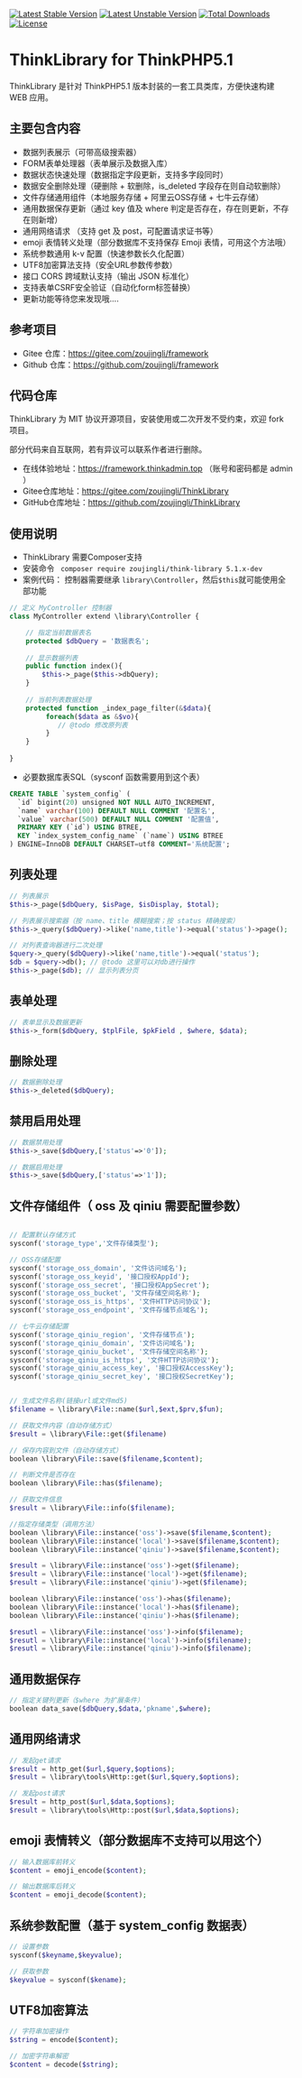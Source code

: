 [![Latest Stable Version](https://poser.pugx.org/zoujingli/think-library/v/stable)](https://packagist.org/packages/zoujingli/think-library) 
[![Latest Unstable Version](https://poser.pugx.org/zoujingli/think-library/v/unstable)](https://packagist.org/packages/zoujingli/think-library) 
[![Total Downloads](https://poser.pugx.org/zoujingli/think-library/downloads)](https://packagist.org/packages/zoujingli/think-library) 
[![License](https://poser.pugx.org/zoujingli/think-library/license)](https://packagist.org/packages/zoujingli/think-library)

# ThinkLibrary for ThinkPHP5.1
ThinkLibrary 是针对 ThinkPHP5.1 版本封装的一套工具类库，方便快速构建 WEB 应用。

## 主要包含内容
* 数据列表展示（可带高级搜索器）
* FORM表单处理器（表单展示及数据入库）
* 数据状态快速处理（数据指定字段更新，支持多字段同时）
* 数据安全删除处理（硬删除 + 软删除，is_deleted 字段存在则自动软删除）
* 文件存储通用组件（本地服务存储 + 阿里云OSS存储 + 七牛云存储）
* 通用数据保存更新（通过 key 值及 where 判定是否存在，存在则更新，不存在则新增）
* 通用网络请求 （支持 get 及 post，可配置请求证书等）
* emoji 表情转义处理（部分数据库不支持保存 Emoji 表情，可用这个方法哦）
* 系统参数通用 k-v 配置（快速参数长久化配置）
* UTF8加密算法支持（安全URL参数传参数）
* 接口 CORS 跨域默认支持（输出 JSON 标准化）
* 支持表单CSRF安全验证（自动化form标签替换）
* 更新功能等待您来发现哦....

## 参考项目
* Gitee 仓库：https://gitee.com/zoujingli/framework
* Github 仓库：https://github.com/zoujingli/framework

代码仓库
--
 ThinkLibrary 为 MIT 协议开源项目，安装使用或二次开发不受约束，欢迎 fork 项目。
 
 部分代码来自互联网，若有异议可以联系作者进行删除。
 
 * 在线体验地址：https://framework.thinkadmin.top （账号和密码都是 admin ）
 * Gitee仓库地址：https://gitee.com/zoujingli/ThinkLibrary
 * GitHub仓库地址：https://github.com/zoujingli/ThinkLibrary

## 使用说明
* ThinkLibrary 需要Composer支持
* 安装命令 ` composer require zoujingli/think-library 5.1.x-dev`
* 案例代码：
控制器需要继承 `library\Controller`，然后`$this`就可能使用全部功能
```php
// 定义 MyController 控制器
class MyController extend \library\Controller {

    // 指定当前数据表名
    protected $dbQuery = '数据表名';
    
    // 显示数据列表
    public function index(){
        $this->_page($this->dbQuery);
    }
    
    // 当前列表数据处理
    protected function _index_page_filter(&$data){
         foreach($data as &$vo){
            // @todo 修改原列表
         }
    }
    
}
```
* 必要数据库表SQL（sysconf 函数需要用到这个表）
```sql
CREATE TABLE `system_config` (
  `id` bigint(20) unsigned NOT NULL AUTO_INCREMENT,
  `name` varchar(100) DEFAULT NULL COMMENT '配置名',
  `value` varchar(500) DEFAULT NULL COMMENT '配置值',
  PRIMARY KEY (`id`) USING BTREE,
  KEY `index_system_config_name` (`name`) USING BTREE
) ENGINE=InnoDB DEFAULT CHARSET=utf8 COMMENT='系统配置';
```

## 列表处理
```php
// 列表展示
$this->_page($dbQuery, $isPage, $isDisplay, $total);

// 列表展示搜索器（按 name、title 模糊搜索；按 status 精确搜索）
$this->_query($dbQuery)->like('name,title')->equal('status')->page();

// 对列表查询器进行二次处理
$query->_query($dbQuery)->like('name,title')->equal('status');
$db = $query->db(); // @todo 这里可以对db进行操作
$this->_page($db); // 显示列表分页
```

## 表单处理
```php
// 表单显示及数据更新
$this->_form($dbQuery, $tplFile, $pkField , $where, $data);
```

## 删除处理
```php
// 数据删除处理
$this->_deleted($dbQuery);
```

## 禁用启用处理
```php
// 数据禁用处理
$this->_save($dbQuery,['status'=>'0']);

// 数据启用处理
$this->_save($dbQuery,['status'=>'1']);
```

## 文件存储组件（ oss 及 qiniu 需要配置参数）
```php

// 配置默认存储方式    
sysconf('storage_type','文件存储类型');

// OSS存储配置
sysconf('storage_oss_domain', '文件访问域名');
sysconf('storage_oss_keyid', '接口授权AppId');
sysconf('storage_oss_secret', '接口授权AppSecret');
sysconf('storage_oss_bucket', '文件存储空间名称');
sysconf('storage_oss_is_https', '文件HTTP访问协议');
sysconf('storage_oss_endpoint', '文件存储节点域名');

// 七牛云存储配置
sysconf('storage_qiniu_region', '文件存储节点');
sysconf('storage_qiniu_domain', '文件访问域名');
sysconf('storage_qiniu_bucket', '文件存储空间名称');
sysconf('storage_qiniu_is_https', '文件HTTP访问协议');
sysconf('storage_qiniu_access_key', '接口授权AccessKey');
sysconf('storage_qiniu_secret_key', '接口授权SecretKey');


// 生成文件名称(链接url或文件md5)
$filename = \library\File::name($url,$ext,$prv,$fun);

// 获取文件内容（自动存储方式）
$result = \library\File::get($filename)

// 保存内容到文件（自动存储方式）
boolean \library\File::save($filename,$content);

// 判断文件是否存在
boolean \library\File::has($filename);

// 获取文件信息
$result = \library\File::info($filename);

//指定存储类型（调用方法）
boolean \library\File::instance('oss')->save($filename,$content);
boolean \library\File::instance('local')->save($filename,$content);
boolean \library\File::instance('qiniu')->save($filename,$content);

$result = \library\File::instance('oss')->get($filename);
$result = \library\File::instance('local')->get($filename);
$result = \library\File::instance('qiniu')->get($filename);

boolean \library\File::instance('oss')->has($filename);
boolean \library\File::instance('local')->has($filename);
boolean \library\File::instance('qiniu')->has($filename);

$resutl = \library\File::instance('oss')->info($filename);
$resutl = \library\File::instance('local')->info($filename);
$resutl = \library\File::instance('qiniu')->info($filename);
```

## 通用数据保存
```php
// 指定关键列更新（$where 为扩展条件）
boolean data_save($dbQuery,$data,'pkname',$where);
```

## 通用网络请求
```php
// 发起get请求
$result = http_get($url,$query,$options);
$result = \library\tools\Http::get($url,$query,$options);

// 发起post请求
$result = http_post($url,$data,$options);
$result = \library\tools\Http::post($url,$data,$options);
```

## emoji 表情转义（部分数据库不支持可以用这个）
```php
// 输入数据库前转义
$content = emoji_encode($content);

// 输出数据库后转义
$content = emoji_decode($content); 
```

## 系统参数配置（基于 system_config 数据表）
```php
// 设置参数
sysconf($keyname,$keyvalue);

// 获取参数
$keyvalue = sysconf($kename);
```

## UTF8加密算法
```php
// 字符串加密操作
$string = encode($content);

// 加密字符串解密
$content = decode($string);
```